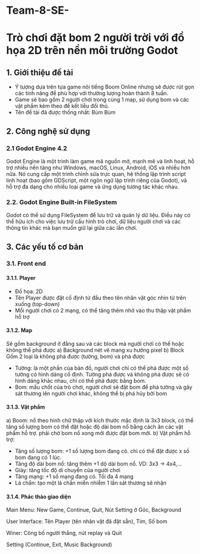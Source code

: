 # Team-8-SE-
# Trò chơi đặt bom 2 người trời với đồ họa 2D trên nền môi trường Godot 

## 1. Giới thiệu đề tài
   -  Ý tượng dựa trên tựa game nôi tiếng Boom Online nhưng sẽ được rút gọn các tính năng để phù hợp với thường lượng hoàn thành 8 tuần.
   -  Game sẽ bao gồm 2 người chơi trong cùng 1 map, sử dụng bom và các vật phẩm kèm theo để kết liễu đối thủ.
   -  Tên đề tài đã được thống nhất: Bùm Bùm

## 2. Công nghệ sử dụng
### 2.1 Godot Engine 4.2
   Godot Engine là một trình làm game mã nguồn mở, mạnh mẽ và linh hoạt, hỗ trợ nhiều nền tảng như Windows, macOS, Linux, Android, iOS và nhiều hơn nữa. Nó cung cấp một trình chỉnh sửa trực quan, hệ thống lập trình script linh hoạt (bao gồm GDScript, một ngôn ngữ lập trình riêng của Godot), và hỗ trợ đa dạng cho nhiều loại game và ứng dụng tương tác khác nhau.

### 2.2. Godot Engine Built-in FileSystem
Godot có thể sử dụng FileSystem để lưu trữ và quản lý dữ liệu. Điều này có thể hữu ích cho việc lưu trữ cấu hình trò chơi, dữ liệu người chơi và các thông tin khác mà bạn muốn giữ lại giữa các lần chơi.

## 3. Các yếu tố cơ bản 
### 3.1. Front end
#### 3.1.1. Player 
   - Đồ họa: 2D
   - Tên Player được đặt cố định từ đầu theo tên nhân vật 
      góc nhìn từ trên xuống (top-down)
   - Mỗi người chơi có 2 mạng, có thể tăng thêm nhờ vào thu thập vật phẩm hỗ trợ 
	
#### 3.1.2. Map 
Sẽ gồm background ở đằng sau và các block mà người chơi có thể hoặc không thể phá được 
a) Background
nét vẽ mang xu hướng pixel 
b) Block
	Gồm 2 loại là không phá được (tường, bom) và phá được 
- Tường: là một phần của bản đồ, người chơi chỉ có thể phá được một số tường có hình dáng cố định. Tường phá được và không phá được sẽ có hình dáng khác nhau, chỉ có thể phá được bằng bom. 
- Bom: mấu chốt của trò chơi, người chơi sẽ đặt bom để phá tường và gây sát thương lên người chơi khác, không thể bị phá hủy bởi bom

#### 3.1.3. Vật phẩm
a) Boom: 
nổ theo hình chữ thập với kích thước mặc định là 3x3 block, có thể tăng số lượng bom có thể đặt hoặc độ dài bom nổ bằng cách ăn các vật phẩm hỗ trợ. phải chờ bom nổ xong mới được đặt bom mới.
b) Vật phẩm hỗ trợ:
- Tăng số lượng bom: +1 số lượng bom đang có. chỉ có thể đặt được x số bom đang có 1 lúc.
- Tăng độ dài bom nổ: tăng thêm +1 dộ dài bom nổ. VD: 3x3 → 4x4,...
- Giày: tăng tốc độ di chuyển của người chơi 
- Tăng mạng: +1 số mạng đang có. Tối đa 4 mạng
- Lá chắn: tạo một lá chắn miễn nhiễm 1 lần sát thương sẽ nhận


#### 3.1.4. Phác thảo giao diện 
Main Menu: New Game, Continue, Quit, Nút Setting ở Góc, Background 

User Interface: Tên Player (tên nhân vật đã đặt sẵn), Tim, Số bom 

Winer: Công bố người thắng, nút replay và Quit 

Setting (Continue, Exit, Music Background)

